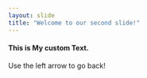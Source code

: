 ```yaml
---
layout: slide
title: "Welcome to our second slide!"
---
```

#### This is My custom Text.
Use the left arrow to go back!
